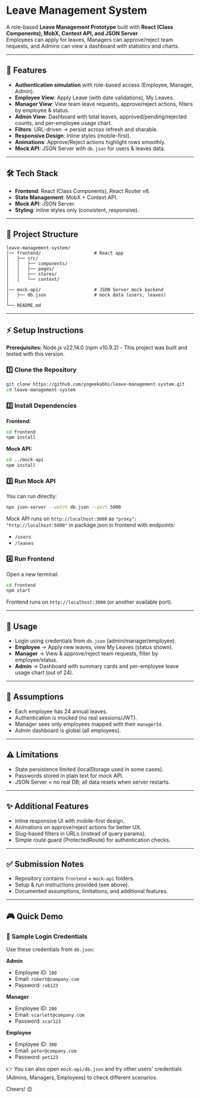 # Leave Management System

A role-based **Leave Management Prototype** built with **React (Class Components), MobX, Context API, and JSON Server**.  
Employees can apply for leaves, Managers can approve/reject team requests, and Admins can view a dashboard with statistics and charts.

---

## 🚀 Features

- **Authentication simulation** with role-based access (Employee, Manager, Admin).
- **Employee View**: Apply Leave (with date validations), My Leaves.
- **Manager View**: View team leave requests, approve/reject actions, filters by employee & status.
- **Admin View**: Dashboard with total leaves, approved/pending/rejected counts, and per-employee usage chart.
- **Filters**: URL-driven → persist across refresh and sharable.
- **Responsive Design**: Inline styles (mobile-first).
- **Animations**: Approve/Reject actions highlight rows smoothly.
- **Mock API**: JSON Server with `db.json` for users & leaves data.

---

## 🛠️ Tech Stack

- **Frontend**: React (Class Components), React Router v6.
- **State Management**: MobX + Context API.
- **Mock API**: JSON Server.
- **Styling**: Inline styles only (consistent, responsive).

---

## 📂 Project Structure

```
leave-management-system/
│── frontend/                    # React app
│   ├── src/
│   │   ├── components/
│   │   ├── pages/
│   │   ├── stores/
│   │   └── context/
│
│── mock-api/                    # JSON Server mock backend
│   ├── db.json                  # mock data (users, leaves)
│
└── README.md
```

---

## ⚡ Setup Instructions

**Prerequisites:** Node.js v22.14.0 (npm v10.9.2) - This project was built and tested with this version.

### 1️⃣ Clone the Repository

```bash
git clone https://github.com/yogeekabhi/leave-management-system.git
cd leave-management-system
```

### 2️⃣ Install Dependencies

**Frontend:**

```bash
cd frontend
npm install
```

**Mock API:**

```bash
cd ../mock-api
npm install
```

### 3️⃣ Run Mock API

You can run directly:

```bash
npx json-server --watch db.json --port 5000
```

Mock API runs on `http://localhost:3000` as `"proxy": "http://localhost:5000"` in package.json in frontend 
with endpoints:

- `/users`
- `/leaves`

### 4️⃣ Run Frontend

Open a new terminal:

```bash
cd frontend
npm start
```

Frontend runs on `http://localhost:3000` (or another available port).

---

## 📖 Usage

- Login using credentials from `db.json` (admin/manager/employee).
- **Employee** → Apply new leaves, view My Leaves (status shown).
- **Manager** → View & approve/reject team requests, filter by employee/status.
- **Admin** → Dashboard with summary cards and per-employee leave usage chart (out of 24).

---

## 📌 Assumptions

- Each employee has 24 annual leaves.
- Authentication is mocked (no real sessions/JWT).
- Manager sees only employees mapped with their `managerId`.
- Admin dashboard is global (all employees).

---

## ⚠️ Limitations

- State persistence limited (localStorage used in some cases).
- Passwords stored in plain text for mock API.
- JSON Server = no real DB; all data resets when server restarts.

---

## ✨ Additional Features

- Inline responsive UI with mobile-first design.
- Animations on approve/reject actions for better UX.
- Slug-based filters in URLs (instead of query params).
- Simple route guard (ProtectedRoute) for authentication checks.

---

## ✅ Submission Notes

- Repository contains `frontend` + `mock-api` folders.
- Setup & run instructions provided (see above).
- Documented assumptions, limitations, and additional features.

---

## 🎮 Quick Demo

### 🔑 Sample Login Credentials

Use these credentials from `db.json`:

**Admin**
- Employee ID: `100`
- Email: `robert@company.com`
- Password: `rob123`

**Manager**
- Employee ID: `200`
- Email: `scarlett@company.com`
- Password: `scar123`

**Employee**
- Employee ID: `300`
- Email: `peter@company.com`
- Password: `pet123`

👉 You can also open `mock-api/db.json` and try other users' credentials (Admins, Managers, Employees) to check different scenarios.

Cheers! 😊

